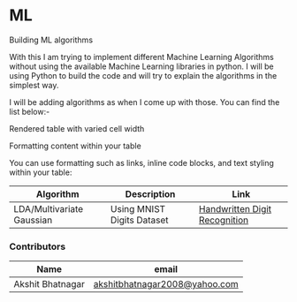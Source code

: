# ML
Building ML algorithms

With this I am trying to implement different Machine Learning Algorithms without using the available Machine Learning libraries in python. I will be using Python to build the code and will try to explain the algorithms in the simplest way.

I will be adding algorithms as when I come up with those. You can find the list below:-


Rendered table with varied cell width

Formatting content within your table

You can use formatting such as links, inline code blocks, and text styling within your table:

| Algorithm | Description | Link 
| --- | --- | --- 
| LDA/Multivariate Gaussian | Using MNIST Digits Dataset | [Handwritten Digit Recognition](https://github.com/akshitbhatnagar2008/ML/blob/master/Handwritten%20digit%20recognition1.ipynb)

### Contributors
| Name | email 
| --- | --- 
| Akshit Bhatnagar | akshitbhatnagar2008@yahoo.com |
